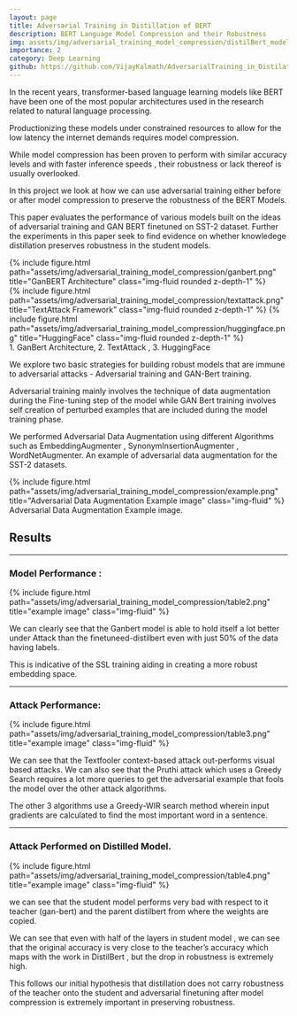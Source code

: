 ```yaml
---
layout: page
title: Adversarial Training in Distillation of BERT
description: BERT Language Model Compression and their Robustness 
img: assets/img/adversarial_training_model_compression/distilBert_modelcompression.png
importance: 2
category: Deep Learning
github: https://github.com/VijayKalmath/AdversarialTraining_in_Distilation_Of_BERT
---
```


In the recent years, transformer-based language learning models like BERT have been one of the most popular architectures used in the research related to natural language processing. 

Productionizing these models under constrained resources to allow for the low latency the internet demands requires model compression. 

While model compression has been proven to perform with similar accuracy levels and with faster inference speeds , their robustness or lack thereof is usually overlooked. 

In this project we look at how we can use adversarial training either before or after model compression to preserve the robustness of the BERT Models.

 This paper evaluates the performance of various models built on the ideas of adversarial training and GAN BERT finetuned on SST-2 dataset. Further the experiments in this paper seek to find evidence on whether knowledege distillation preserves robustness in the student models.

<div class="row">
    <div class="col-sm-8 mt-3 mt-md-0 ">
        {% include figure.html path="assets/img/adversarial_training_model_compression/ganbert.png" title="GanBERT Architecture" class="img-fluid rounded z-depth-1" %}
    </div>
    <div class="col-sm-4 mt-3 mt-md-0">
        {% include figure.html path="assets/img/adversarial_training_model_compression/textattack.png"  title="TextAttack Framework" class="img-fluid rounded z-depth-1" %}
        {% include figure.html path="assets/img/adversarial_training_model_compression/huggingface.png"  title="HuggingFace" class="img-fluid rounded z-depth-1" %}
    </div>
</div>
<div class="caption">
    1. GanBert Architecture, 2. TextAttack , 3. HuggingFace
</div>

We explore two basic strategies for building robust models that are immune to adversarial attacks - Adversarial training and GAN-Bert training. 

Adversarial training mainly involves the technique of data augmentation during the Fine-tuning step of the model while GAN Bert training involves self creation of perturbed examples that are included during the model training phase. 

We performed Adversarial Data Augmentation using different Algorithms such as EmbeddingAugmenter , SynonymInsertionAugmenter , WordNetAugmenter. An example of adversarial data augmentation for the SST-2 datasets.

<div class="row">
    <div class="col-sm mt-3 mt-md-0">
        {% include figure.html path="assets/img/adversarial_training_model_compression/example.png" title="Adversarial Data Augmentation Example image" class="img-fluid" %}
    </div>
</div>
<div class="caption">
    Adversarial Data Augmentation Example image.
</div>

## Results

--- 

### Model Performance : 

<div class="row justify-content-sm-center">
    <div class="col-sm mt-3 mt-md-0">
        {% include figure.html path="assets/img/adversarial_training_model_compression/table2.png" title="example image" class="img-fluid" %}
    </div>
</div>

We can clearly see that the Ganbert model is able to hold itself a lot better under Attack than the finetuneed-distilbert even with just 50% of the data having labels.

This is indicative of the SSL training aiding in creating a more robust embedding space.

--- 

### Attack Performance:

<div class="row justify-content-sm-center">
    <div class="col-sm mt-3 mt-md-0">
        {% include figure.html path="assets/img/adversarial_training_model_compression/table3.png"  title="example image" class="img-fluid" %}
    </div>
</div>

We can see that the Textfooler context-based attack out-performs visual based attacks. We can also see that the Pruthi attack which uses a Greedy Search requires a lot more queries to get the adversarial example that fools the model over the other attack algorithms. 

The other 3 algorithms use a Greedy-WIR search method wherein input gradients are calculated to find the most important word in a sentence.

--- 

### Attack Performed on Distilled Model. 

<div class="row justify-content-sm-center">
    <div class="col-sm mt-3 mt-md-0">
        {% include figure.html path="assets/img/adversarial_training_model_compression/table4.png"  title="example image" class="img-fluid" %}
    </div>
</div>


we can see that the student model performs very bad with respect to it teacher (gan-bert) and the parent distilbert from where the weights are copied. 

We can see that even with half of the layers in student model , we can see that the original accuracy is very close to the teacher’s accuracy which maps with the work in DistilBert , but the drop in robustness is extremely high. 

This follows our initial hypothesis that distillation does not carry robustness of the teacher onto the student and adversarial finetuning after model compression is extremely important in preserving robustness.
